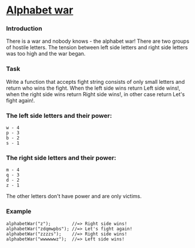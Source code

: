 # [Alphabet war](https://www.codewars.com/kata/59377c53e66267c8f6000027) #

### Introduction ###

There is a war and nobody knows - the alphabet war!
There are two groups of hostile letters. The tension between left side letters and right side letters was too high and the war began.

### Task ###

Write a function that accepts fight string consists of only small letters and return who wins the fight. When the left side wins return Left side wins!, when the right side wins return Right side wins!, in other case return Let's fight again!.

### The left side letters and their power: ###

    w - 4
    p - 3
    b - 2
    s - 1

### The right side letters and their power: ###

    m - 4
    q - 3
    d - 2
    z - 1

The other letters don't have power and are only victims.

### Example ###

    alphabetWar("z");        //=> Right side wins!
    alphabetWar("zdqmwpbs"); //=> Let's fight again!
    alphabetWar("zzzzs");    //=> Right side wins!
    alphabetWar("wwwwwwz");  //=> Left side wins!
